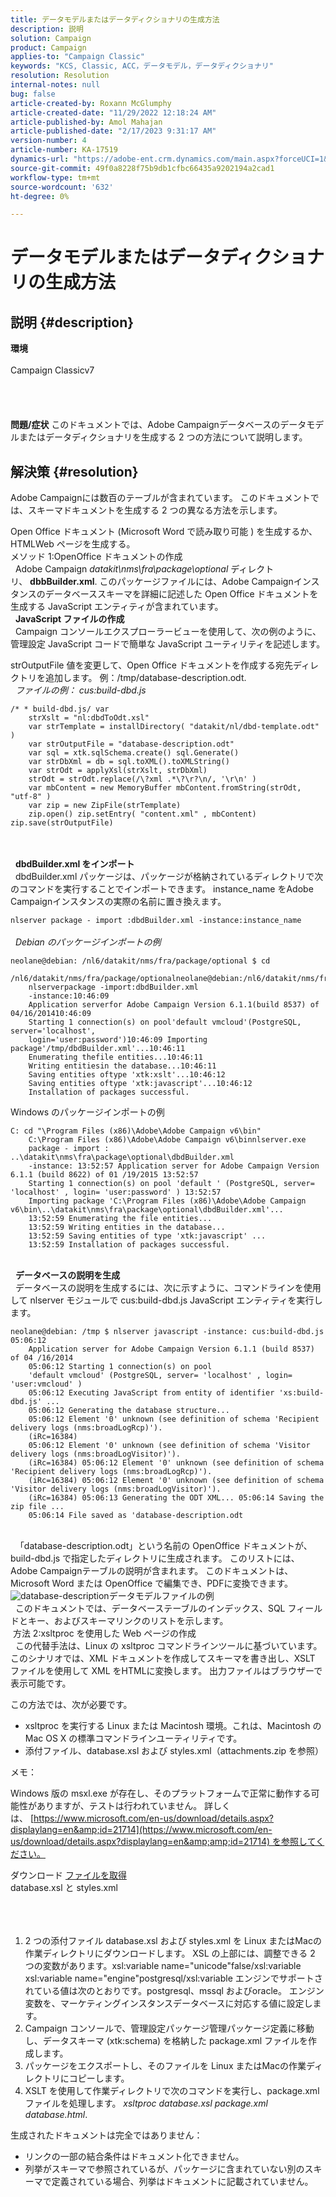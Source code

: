 ```yaml
---
title: データモデルまたはデータディクショナリの生成方法
description: 説明
solution: Campaign
product: Campaign
applies-to: "Campaign Classic"
keywords: "KCS, Classic, ACC，データモデル，データディクショナリ"
resolution: Resolution
internal-notes: null
bug: false
article-created-by: Roxann McGlumphy
article-created-date: "11/29/2022 12:18:24 AM"
article-published-by: Amol Mahajan
article-published-date: "2/17/2023 9:31:17 AM"
version-number: 4
article-number: KA-17519
dynamics-url: "https://adobe-ent.crm.dynamics.com/main.aspx?forceUCI=1&pagetype=entityrecord&etn=knowledgearticle&id=d691fa51-7b6f-ed11-9561-6045bd006079"
source-git-commit: 49f0a8228f75b9db1cfbc66435a9202194a2cad1
workflow-type: tm+mt
source-wordcount: '632'
ht-degree: 0%

---
```


# データモデルまたはデータディクショナリの生成方法

## 説明 {#description}

<b>環境</b><br><br>Campaign Classicv7<br><br> <br><br><br><b>問題/症状</b>
このドキュメントでは、Adobe Campaignデータベースのデータモデルまたはデータディクショナリを生成する 2 つの方法について説明します。


## 解決策 {#resolution}


Adobe Campaignには数百のテーブルが含まれています。 このドキュメントでは、スキーマドキュメントを生成する 2 つの異なる方法を示します。

Open Office ドキュメント (Microsoft Word で読み取り可能 ) を生成するか、HTMLWeb ページを生成する。
<br>メソッド 1:OpenOffice ドキュメントの作成<br> 
Adobe Campaign *datakit\nms\fra\package\optional* ディレクトリ、 <b>dbbBuilder.xml</b>. このパッケージファイルには、Adobe Campaignインスタンスのデータベーススキーマを詳細に記述した Open Office ドキュメントを生成する JavaScript エンティティが含まれています。
<br> 
<b>JavaScript ファイルの作成</b>
<br> 
Campaign コンソールエクスプローラービューを使用して、次の例のように、管理設定 JavaScript コードで簡単な JavaScript ユーティリティを記述します。

strOutputFile 値を変更して、Open Office ドキュメントを作成する宛先ディレクトリを追加します。 例：/tmp/database-description.odt.
<br> 
*ファイルの例： cus:build-dbd.js*


```
/* * build-dbd.js/ var 
    strXslt = "nl:dbdToOdt.xsl" 
    var strTemplate = installDirectory( "datakit/nl/dbd-template.odt" ) 
    var strOutputFile = "database-description.odt" 
    var sql = xtk.sqlSchema.create() sql.Generate() 
    var strDbXml = db = sql.toXML().toXMLString() 
    var strOdt = applyXsl(strXslt, strDbXml) 
    strOdt = strOdt.replace(/\?xml .*\?\r?\n/, '\r\n' ) 
    var mbContent = new MemoryBuffer mbContent.fromString(strOdt, "utf-8" ) 
    var zip = new ZipFile(strTemplate) 
    zip.open() zip.setEntry( "content.xml" , mbContent) zip.save(strOutputFile)
```

<br> <br> 
<b>dbdBuilder.xml をインポート</b>
<br> 
dbdBuilder.xml パッケージは、パッケージが格納されているディレクトリで次のコマンドを実行することでインポートできます。 instance_name をAdobe Campaignインスタンスの実際の名前に置き換えます。

`nlserver package - import :dbdBuilder.xml -instance:instance_name`
<br><br> 
*Debian のパッケージインポートの例*


```
neolane@debian: /nl6/datakit/nms/fra/package/optional $ cd 
    /nl6/datakit/nms/fra/package/optionalneolane@debian:/nl6/datakit/nms/fra/package/optional$ 
    nlserverpackage -import:dbdBuilder.xml 
    -instance:10:46:09 
    Application serverfor Adobe Campaign Version 6.1.1(build 8537) of 04/16/201410:46:09 
    Starting 1 connection(s) on pool'default vmcloud'(PostgreSQL, server='localhost', 
    login='user:password')10:46:09 Importing package'/tmp/dbdBuilder.xml'...10:46:11 
    Enumerating thefile entities...10:46:11 
    Writing entitiesin the database...10:46:11 
    Saving entities oftype 'xtk:xslt'...10:46:12 
    Saving entities oftype 'xtk:javascript'...10:46:12 
    Installation of packages successful.
```


Windows のパッケージインポートの例


```
C: cd "\Program Files (x86)\Adobe\Adobe Campaign v6\bin" 
    C:\Program Files (x86)\Adobe\Adobe Campaign v6\binnlserver.exe 
    package - import : ..\datakit\nms\fra\package\optional\dbdBuilder.xml 
    -instance: 13:52:57 Application server for Adobe Campaign Version 6.1.1 (build 8622) of 01 /19/2015 13:52:57 
    Starting 1 connection(s) on pool 'default ' (PostgreSQL, server= 'localhost' , login= 'user:password' ) 13:52:57
    Importing package 'C:\Program Files (x86)\Adobe\Adobe Campaign v6\bin\..\datakit\nms\fra\package\optional\dbdBuilder.xml'... 
    13:52:59 Enumerating the file entities... 
    13:52:59 Writing entities in the database... 
    13:52:59 Saving entities of type 'xtk:javascript' ... 
    13:52:59 Installation of packages successful.
```

<br> 
<b>データベースの説明を生成</b>
<br> 
データベースの説明を生成するには、次に示すように、コマンドラインを使用して nlserver モジュールで cus:build-dbd.js JavaScript エンティティを実行します。


```
neolane@debian: /tmp $ nlserver javascript -instance: cus:build-dbd.js 05:06:12 
    Application server for Adobe Campaign Version 6.1.1 (build 8537) of 04 /16/2014 
    05:06:12 Starting 1 connection(s) on pool 
    'default vmcloud' (PostgreSQL, server= 'localhost' , login= 'user:vmcloud' ) 
    05:06:12 Executing JavaScript from entity of identifier 'xs:build-dbd.js' ... 
    05:06:12 Generating the database structure... 
    05:06:12 Element '0' unknown (see definition of schema 'Recipient delivery logs (nms:broadLogRcp)'). 
    (iRc=16384) 
    05:06:12 Element '0' unknown (see definition of schema 'Visitor delivery logs (nms:broadLogVisitor)'). 
    (iRc=16384) 05:06:12 Element '0' unknown (see definition of schema 'Recipient delivery logs (nms:broadLogRcp)'). 
    (iRc=16384) 05:06:12 Element '0' unknown (see definition of schema 'Visitor delivery logs (nms:broadLogVisitor)'). 
    (iRc=16384) 05:06:13 Generating the ODT XML... 05:06:14 Saving the zip file ... 
    05:06:14 File saved as 'database-description.odt
```

<br> 
「database-description.odt」という名前の OpenOffice ドキュメントが、build-dbd.js で指定したディレクトリに生成されます。 このリストには、Adobe Campaignテーブルの説明が含まれます。 このドキュメントは、Microsoft Word または OpenOffice で編集でき、PDFに変換できます。
![database-description](https://helpx.adobe.com/content/dam/help/en/campaign/kb/generate-data-model/jcr%3acontent/main-pars/image/database-description.gif "database-description")データモデルファイルの例<br> 
このドキュメントでは、データベーステーブルのインデックス、SQL フィールドとキー、およびスキーマリンクのリストを示します。
<br> 方法 2:xsltproc を使用した Web ページの作成<br> 
この代替手法は、Linux の xsltproc コマンドラインツールに基づいています。 このシナリオでは、XML ドキュメントを作成してスキーマを書き出し、XSLT ファイルを使用して XML をHTMLに変換します。 出力ファイルはブラウザーで表示可能です。

この方法では、次が必要です。

- xsltproc を実行する Linux または Macintosh 環境。これは、Macintosh のMac OS X の標準コマンドラインユーティリティです。
- 添付ファイル、database.xsl および styles.xml（attachments.zip を参照）


メモ：

Windows 版の msxl.exe が存在し、そのプラットフォームで正常に動作する可能性がありますが、テストは行われていません。 詳しくは、 [https://www.microsoft.com/en-us/download/details.aspx?displaylang=en&amp;id=21714](https://www.microsoft.com/en-us/download/details.aspx?displaylang=en&amp;amp;id=21714) を参照してください。



ダウンロード
[ファイルを取得](https://helpx.adobe.com/content/dam/help/en/campaign/kb/generate-data-model/jcr:content/main-pars/download_123504941/attachments.zip "attachments.zip") <br>database.xsl と styles.xml<br> <br> <br> 
1. 2 つの添付ファイル database.xsl および styles.xml を Linux またはMacの作業ディレクトリにダウンロードします。 XSL の上部には、調整できる 2 つの変数があります。xsl:variable name=&quot;unicode&quot;false/xsl:variable xsl:variable name=&quot;engine&quot;postgresql/xsl:variable エンジンでサポートされている値は次のとおりです。postgresql、mssql およびoracle。 エンジン変数を、マーケティングインスタンスデータベースに対応する値に設定します。
2. Campaign コンソールで、管理設定パッケージ管理パッケージ定義に移動し、データスキーマ (xtk:schema) を格納した package.xml ファイルを作成します。
3. パッケージをエクスポートし、そのファイルを Linux またはMacの作業ディレクトリにコピーします。
4. XSLT を使用して作業ディレクトリで次のコマンドを実行し、package.xml ファイルを処理します。 *xsltproc database.xsl package.xml database.html*.


生成されたドキュメントは完全ではありません：

- リンクの一部の結合条件はドキュメント化できません。
- 列挙がスキーマで参照されているが、パッケージに含まれていない別のスキーマで定義されている場合、列挙はドキュメントに記載されていません。

